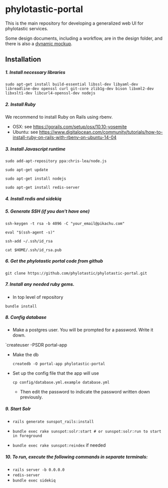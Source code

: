 # phylotastic-portal

This is the main repository for developing a generalized web UI for phylotastic services.  

Some design documents, including a workflow, are in the design folder, and there is also a [dynamic mockup](http://lumzy.com/access/?id=FC2B5EEE16DB5F9E5192490824153E60). 

## Installation 

##### 1. Install necessary libraries

`sudo apt-get install build-essential libssl-dev libyaml-dev libreadline-dev openssl curl git-core zlib1g-dev bison libxml2-dev libxslt1-dev libcurl4-openssl-dev nodejs`

##### 2. Install Ruby

We recommend to install Ruby on Rails using rbenv.  
* OSX: see https://gorails.com/setup/osx/10.10-yosemite
* Ubuntu: see https://www.digitalocean.com/community/tutorials/how-to-install-ruby-on-rails-with-rbenv-on-ubuntu-14-04

##### 3. Install Javascript runtime

`sudo add-apt-repository ppa:chris-lea/node.js`

`sudo apt-get update`

`sudo apt-get install nodejs`

`sudo apt-get install redis-server`

##### 4. Install redis and sidekiq

##### 5. Generate SSH (if you don't have one)

`ssh-keygen -t rsa -b 4096 -C "your_email@pikachu.com"`

`eval "$(ssh-agent -s)"`

`ssh-add ~/.ssh/id_rsa`

`cat $HOME/.ssh/id_rsa.pub`

##### 6. Get the phylotastic portal code from github

`git clone https://github.com/phylotastic/phylotastic-portal.git`

##### 7. Install any needed ruby gems. 

* In top level of repository 

`bundle install`
   
##### 8. Config database

* Make a postgres user.  You will be prompted for a password. Write it down. 

`createuser -PSDR portal-app 

* Make the db

   `createdb -O portal-app phylotastic-portal` 

* Set up the config file that the app will use 
  
  `cp config/database.yml.example database.yml`
    
  * Then edit the password to indicate the password written down previously. 

##### 9. Start Solr
  * `rails generate sunspot_rails:install`
  * `bundle exec rake sunspot:solr:start # or sunspot:solr:run to start in foreground`
  
  * `bundle exec rake sunspot:reindex` if needed
  
##### 10. To run, execute the following commands in separate terminals: 
  * `rails server -b 0.0.0.0`
  * `redis-server`
  * `bundle exec sidekiq`


